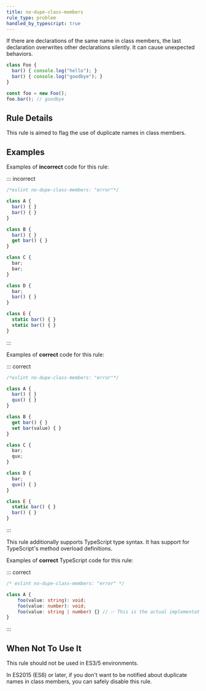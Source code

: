 ```yaml
---
title: no-dupe-class-members
rule_type: problem
handled_by_typescript: true
---
```




If there are declarations of the same name in class members, the last declaration overwrites other declarations silently.
It can cause unexpected behaviors.

```js
class Foo {
  bar() { console.log("hello"); }
  bar() { console.log("goodbye"); }
}

const foo = new Foo();
foo.bar(); // goodbye
```

## Rule Details

This rule is aimed to flag the use of duplicate names in class members.

## Examples

Examples of **incorrect** code for this rule:

::: incorrect

```js
/*eslint no-dupe-class-members: "error"*/

class A {
  bar() { }
  bar() { }
}

class B {
  bar() { }
  get bar() { }
}

class C {
  bar;
  bar;
}

class D {
  bar;
  bar() { }
}

class E {
  static bar() { }
  static bar() { }
}
```

:::

Examples of **correct** code for this rule:

::: correct

```js
/*eslint no-dupe-class-members: "error"*/

class A {
  bar() { }
  qux() { }
}

class B {
  get bar() { }
  set bar(value) { }
}

class C {
  bar;
  qux;
}

class D {
  bar;
  qux() { }
}

class E {
  static bar() { }
  bar() { }
}
```

:::


This rule additionally supports TypeScript type syntax. It has support for TypeScript's method overload definitions.

Examples of **correct** TypeScript code for this rule:

::: correct

```ts
/* eslint no-dupe-class-members: "error" */

class A {
	foo(value: string): void;
	foo(value: number): void;
	foo(value: string | number) {} // ✅ This is the actual implementation.
}
```

:::

## When Not To Use It

This rule should not be used in ES3/5 environments.

In ES2015 (ES6) or later, if you don't want to be notified about duplicate names in class members, you can safely disable this rule.

